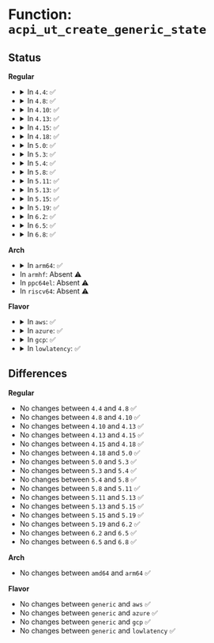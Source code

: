 # Function: <code>acpi_ut_create_generic_state</code>

## Status
<b>Regular</b>
<ul>
<li>
<details>
<summary>In <code>4.4</code>: ✅</summary>

```c
union acpi_generic_state *acpi_ut_create_generic_state();
```

**Collision:** Unique Global

**Inline:** No

**Transformation:** False

**Instances:**

```
In drivers/acpi/acpica/utstate.c (ffffffff814a9e44)
Location: drivers/acpi/acpica/utstate.c:120
Inline: False
Direct callers:
  - drivers/acpi/acpica/dswscope.c:acpi_ds_scope_stack_push
  - drivers/acpi/acpica/dswstate.c:acpi_ds_result_push
  - drivers/acpi/acpica/evmisc.c:acpi_ev_queue_notify_request
  - drivers/acpi/acpica/psscope.c:acpi_ps_init_scope
  - drivers/acpi/acpica/psscope.c:acpi_ps_push_scope
  - drivers/acpi/acpica/utstate.c:acpi_ut_create_thread_state
  - drivers/acpi/acpica/utstate.c:acpi_ut_create_update_state
  - drivers/acpi/acpica/utstate.c:acpi_ut_create_pkg_state
  - drivers/acpi/acpica/utstate.c:acpi_ut_create_control_state
```
**Symbols:**

```
ffffffff814a9e44-ffffffff814a9e88: acpi_ut_create_generic_state (STB_GLOBAL)
```
</details>
</li>
<li>
<details>
<summary>In <code>4.8</code>: ✅</summary>

```c
union acpi_generic_state *acpi_ut_create_generic_state();
```

**Collision:** Unique Global

**Inline:** No

**Transformation:** False

**Instances:**

```
In drivers/acpi/acpica/utstate.c (ffffffff814f90ee)
Location: drivers/acpi/acpica/utstate.c:120
Inline: False
Direct callers:
  - drivers/acpi/acpica/dswscope.c:acpi_ds_scope_stack_push
  - drivers/acpi/acpica/dswstate.c:acpi_ds_result_push
  - drivers/acpi/acpica/evmisc.c:acpi_ev_queue_notify_request
  - drivers/acpi/acpica/psscope.c:acpi_ps_push_scope
  - drivers/acpi/acpica/psscope.c:acpi_ps_init_scope
  - drivers/acpi/acpica/utstate.c:acpi_ut_create_control_state
  - drivers/acpi/acpica/utstate.c:acpi_ut_create_pkg_state
  - drivers/acpi/acpica/utstate.c:acpi_ut_create_update_state
  - drivers/acpi/acpica/utstate.c:acpi_ut_create_thread_state
```
**Symbols:**

```
ffffffff814f90ee-ffffffff814f9132: acpi_ut_create_generic_state (STB_GLOBAL)
```
</details>
</li>
<li>
<details>
<summary>In <code>4.10</code>: ✅</summary>

```c
union acpi_generic_state *acpi_ut_create_generic_state();
```

**Collision:** Unique Global

**Inline:** No

**Transformation:** False

**Instances:**

```
In drivers/acpi/acpica/utstate.c (ffffffff8151bb05)
Location: drivers/acpi/acpica/utstate.c:120
Inline: False
Direct callers:
  - drivers/acpi/acpica/dswscope.c:acpi_ds_scope_stack_push
  - drivers/acpi/acpica/dswstate.c:acpi_ds_result_push
  - drivers/acpi/acpica/evmisc.c:acpi_ev_queue_notify_request
  - drivers/acpi/acpica/psscope.c:acpi_ps_push_scope
  - drivers/acpi/acpica/psscope.c:acpi_ps_init_scope
  - drivers/acpi/acpica/utstate.c:acpi_ut_create_control_state
  - drivers/acpi/acpica/utstate.c:acpi_ut_create_pkg_state
  - drivers/acpi/acpica/utstate.c:acpi_ut_create_update_state
  - drivers/acpi/acpica/utstate.c:acpi_ut_create_thread_state
```
**Symbols:**

```
ffffffff8151bb05-ffffffff8151bb49: acpi_ut_create_generic_state (STB_GLOBAL)
```
</details>
</li>
<li>
<details>
<summary>In <code>4.13</code>: ✅</summary>

```c
union acpi_generic_state *acpi_ut_create_generic_state();
```

**Collision:** Unique Global

**Inline:** No

**Transformation:** False

**Instances:**

```
In drivers/acpi/acpica/utstate.c (ffffffff8152c319)
Location: drivers/acpi/acpica/utstate.c:120
Inline: False
Direct callers:
  - drivers/acpi/acpica/dswscope.c:acpi_ds_scope_stack_push
  - drivers/acpi/acpica/dswstate.c:acpi_ds_result_push
  - drivers/acpi/acpica/evmisc.c:acpi_ev_queue_notify_request
  - drivers/acpi/acpica/psscope.c:acpi_ps_push_scope
  - drivers/acpi/acpica/psscope.c:acpi_ps_init_scope
  - drivers/acpi/acpica/utstate.c:acpi_ut_create_control_state
  - drivers/acpi/acpica/utstate.c:acpi_ut_create_pkg_state
  - drivers/acpi/acpica/utstate.c:acpi_ut_create_update_state
  - drivers/acpi/acpica/utstate.c:acpi_ut_create_thread_state
```
**Symbols:**

```
ffffffff8152c319-ffffffff8152c35d: acpi_ut_create_generic_state (STB_GLOBAL)
```
</details>
</li>
<li>
<details>
<summary>In <code>4.15</code>: ✅</summary>

```c
union acpi_generic_state *acpi_ut_create_generic_state();
```

**Collision:** Unique Global

**Inline:** No

**Transformation:** False

**Instances:**

```
In drivers/acpi/acpica/utstate.c (ffffffff81586af4)
Location: drivers/acpi/acpica/utstate.c:120
Inline: False
Direct callers:
  - drivers/acpi/acpica/dswscope.c:acpi_ds_scope_stack_push
  - drivers/acpi/acpica/dswstate.c:acpi_ds_result_push
  - drivers/acpi/acpica/evmisc.c:acpi_ev_queue_notify_request
  - drivers/acpi/acpica/psscope.c:acpi_ps_push_scope
  - drivers/acpi/acpica/psscope.c:acpi_ps_init_scope
  - drivers/acpi/acpica/utstate.c:acpi_ut_create_control_state
  - drivers/acpi/acpica/utstate.c:acpi_ut_create_pkg_state
  - drivers/acpi/acpica/utstate.c:acpi_ut_create_update_state
  - drivers/acpi/acpica/utstate.c:acpi_ut_create_thread_state
```
**Symbols:**

```
ffffffff81586af4-ffffffff81586b3d: acpi_ut_create_generic_state (STB_GLOBAL)
```
</details>
</li>
<li>
<details>
<summary>In <code>4.18</code>: ✅</summary>

```c
union acpi_generic_state *acpi_ut_create_generic_state();
```

**Collision:** Unique Global

**Inline:** No

**Transformation:** False

**Instances:**

```
In drivers/acpi/acpica/utstate.c (ffffffff815bdc9d)
Location: drivers/acpi/acpica/utstate.c:84
Inline: False
Direct callers:
  - drivers/acpi/acpica/dswscope.c:acpi_ds_scope_stack_push
  - drivers/acpi/acpica/dswstate.c:acpi_ds_result_push
  - drivers/acpi/acpica/evmisc.c:acpi_ev_queue_notify_request
  - drivers/acpi/acpica/psscope.c:acpi_ps_push_scope
  - drivers/acpi/acpica/psscope.c:acpi_ps_init_scope
  - drivers/acpi/acpica/utstate.c:acpi_ut_create_control_state
  - drivers/acpi/acpica/utstate.c:acpi_ut_create_pkg_state
  - drivers/acpi/acpica/utstate.c:acpi_ut_create_update_state
  - drivers/acpi/acpica/utstate.c:acpi_ut_create_thread_state
```
**Symbols:**

```
ffffffff815bdc9d-ffffffff815bdce6: acpi_ut_create_generic_state (STB_GLOBAL)
```
</details>
</li>
<li>
<details>
<summary>In <code>5.0</code>: ✅</summary>

```c
union acpi_generic_state *acpi_ut_create_generic_state();
```

**Collision:** Unique Global

**Inline:** No

**Transformation:** False

**Instances:**

```
In drivers/acpi/acpica/utstate.c (ffffffff815d70e8)
Location: drivers/acpi/acpica/utstate.c:84
Inline: False
Direct callers:
  - drivers/acpi/acpica/dswscope.c:acpi_ds_scope_stack_push
  - drivers/acpi/acpica/dswstate.c:acpi_ds_result_push
  - drivers/acpi/acpica/evmisc.c:acpi_ev_queue_notify_request
  - drivers/acpi/acpica/psscope.c:acpi_ps_push_scope
  - drivers/acpi/acpica/psscope.c:acpi_ps_init_scope
  - drivers/acpi/acpica/utstate.c:acpi_ut_create_control_state
  - drivers/acpi/acpica/utstate.c:acpi_ut_create_pkg_state
  - drivers/acpi/acpica/utstate.c:acpi_ut_create_update_state
  - drivers/acpi/acpica/utstate.c:acpi_ut_create_thread_state
```
**Symbols:**

```
ffffffff815d70e8-ffffffff815d7131: acpi_ut_create_generic_state (STB_GLOBAL)
```
</details>
</li>
<li>
<details>
<summary>In <code>5.3</code>: ✅</summary>

```c
union acpi_generic_state *acpi_ut_create_generic_state();
```

**Collision:** Unique Global

**Inline:** No

**Transformation:** False

**Instances:**

```
In drivers/acpi/acpica/utstate.c (ffffffff81608acc)
Location: drivers/acpi/acpica/utstate.c:84
Inline: False
Direct callers:
  - drivers/acpi/acpica/dswscope.c:acpi_ds_scope_stack_push
  - drivers/acpi/acpica/dswstate.c:acpi_ds_result_push
  - drivers/acpi/acpica/evmisc.c:acpi_ev_queue_notify_request
  - drivers/acpi/acpica/psscope.c:acpi_ps_push_scope
  - drivers/acpi/acpica/psscope.c:acpi_ps_init_scope
  - drivers/acpi/acpica/utstate.c:acpi_ut_create_control_state
  - drivers/acpi/acpica/utstate.c:acpi_ut_create_pkg_state
  - drivers/acpi/acpica/utstate.c:acpi_ut_create_update_state
  - drivers/acpi/acpica/utstate.c:acpi_ut_create_thread_state
```
**Symbols:**

```
ffffffff81608acc-ffffffff81608b15: acpi_ut_create_generic_state (STB_GLOBAL)
```
</details>
</li>
<li>
<details>
<summary>In <code>5.4</code>: ✅</summary>

```c
union acpi_generic_state *acpi_ut_create_generic_state();
```

**Collision:** Unique Global

**Inline:** No

**Transformation:** False

**Instances:**

```
In drivers/acpi/acpica/utstate.c (ffffffff81629f71)
Location: drivers/acpi/acpica/utstate.c:84
Inline: False
Direct callers:
  - drivers/acpi/acpica/dswscope.c:acpi_ds_scope_stack_push
  - drivers/acpi/acpica/dswstate.c:acpi_ds_result_push
  - drivers/acpi/acpica/evmisc.c:acpi_ev_queue_notify_request
  - drivers/acpi/acpica/psscope.c:acpi_ps_push_scope
  - drivers/acpi/acpica/psscope.c:acpi_ps_init_scope
  - drivers/acpi/acpica/utstate.c:acpi_ut_create_control_state
  - drivers/acpi/acpica/utstate.c:acpi_ut_create_pkg_state
  - drivers/acpi/acpica/utstate.c:acpi_ut_create_update_state
  - drivers/acpi/acpica/utstate.c:acpi_ut_create_thread_state
```
**Symbols:**

```
ffffffff81629f71-ffffffff81629fba: acpi_ut_create_generic_state (STB_GLOBAL)
```
</details>
</li>
<li>
<details>
<summary>In <code>5.8</code>: ✅</summary>

```c
union acpi_generic_state *acpi_ut_create_generic_state();
```

**Collision:** Unique Global

**Inline:** No

**Transformation:** False

**Instances:**

```
In drivers/acpi/acpica/utstate.c (ffffffff816d6750)
Location: drivers/acpi/acpica/utstate.c:84
Inline: False
Direct callers:
  - drivers/acpi/acpica/dswscope.c:acpi_ds_scope_stack_push
  - drivers/acpi/acpica/dswstate.c:acpi_ds_result_push
  - drivers/acpi/acpica/evmisc.c:acpi_ev_queue_notify_request
  - drivers/acpi/acpica/psscope.c:acpi_ps_push_scope
  - drivers/acpi/acpica/psscope.c:acpi_ps_init_scope
  - drivers/acpi/acpica/utstate.c:acpi_ut_create_control_state
  - drivers/acpi/acpica/utstate.c:acpi_ut_create_pkg_state
  - drivers/acpi/acpica/utstate.c:acpi_ut_create_update_state
  - drivers/acpi/acpica/utstate.c:acpi_ut_create_thread_state
```
**Symbols:**

```
ffffffff816d6750-ffffffff816d6799: acpi_ut_create_generic_state (STB_GLOBAL)
```
</details>
</li>
<li>
<details>
<summary>In <code>5.11</code>: ✅</summary>

```c
union acpi_generic_state *acpi_ut_create_generic_state();
```

**Collision:** Unique Global

**Inline:** No

**Transformation:** False

**Instances:**

```
In drivers/acpi/acpica/utstate.c (ffffffff816f46fb)
Location: drivers/acpi/acpica/utstate.c:84
Inline: False
Direct callers:
  - drivers/acpi/acpica/dswscope.c:acpi_ds_scope_stack_push
  - drivers/acpi/acpica/dswstate.c:acpi_ds_result_push
  - drivers/acpi/acpica/evmisc.c:acpi_ev_queue_notify_request
  - drivers/acpi/acpica/psscope.c:acpi_ps_push_scope
  - drivers/acpi/acpica/psscope.c:acpi_ps_init_scope
  - drivers/acpi/acpica/utstate.c:acpi_ut_create_control_state
  - drivers/acpi/acpica/utstate.c:acpi_ut_create_pkg_state
  - drivers/acpi/acpica/utstate.c:acpi_ut_create_update_state
  - drivers/acpi/acpica/utstate.c:acpi_ut_create_thread_state
```
**Symbols:**

```
ffffffff816f46fb-ffffffff816f4744: acpi_ut_create_generic_state (STB_GLOBAL)
```
</details>
</li>
<li>
<details>
<summary>In <code>5.13</code>: ✅</summary>

```c
union acpi_generic_state *acpi_ut_create_generic_state();
```

**Collision:** Unique Global

**Inline:** No

**Transformation:** False

**Instances:**

```
In drivers/acpi/acpica/utstate.c (ffffffff816d6599)
Location: drivers/acpi/acpica/utstate.c:84
Inline: False
Direct callers:
  - drivers/acpi/acpica/dswscope.c:acpi_ds_scope_stack_push
  - drivers/acpi/acpica/dswstate.c:acpi_ds_result_push
  - drivers/acpi/acpica/evmisc.c:acpi_ev_queue_notify_request
  - drivers/acpi/acpica/psscope.c:acpi_ps_push_scope
  - drivers/acpi/acpica/psscope.c:acpi_ps_init_scope
  - drivers/acpi/acpica/utstate.c:acpi_ut_create_control_state
  - drivers/acpi/acpica/utstate.c:acpi_ut_create_pkg_state
  - drivers/acpi/acpica/utstate.c:acpi_ut_create_update_state
  - drivers/acpi/acpica/utstate.c:acpi_ut_create_thread_state
```
**Symbols:**

```
ffffffff816d6599-ffffffff816d65e2: acpi_ut_create_generic_state (STB_GLOBAL)
```
</details>
</li>
<li>
<details>
<summary>In <code>5.15</code>: ✅</summary>

```c
union acpi_generic_state *acpi_ut_create_generic_state();
```

**Collision:** Unique Global

**Inline:** No

**Transformation:** False

**Instances:**

```
In drivers/acpi/acpica/utstate.c (ffffffff8174e105)
Location: drivers/acpi/acpica/utstate.c:84
Inline: False
Direct callers:
  - drivers/acpi/acpica/dswscope.c:acpi_ds_scope_stack_push
  - drivers/acpi/acpica/dswstate.c:acpi_ds_result_push
  - drivers/acpi/acpica/evmisc.c:acpi_ev_queue_notify_request
  - drivers/acpi/acpica/psscope.c:acpi_ps_push_scope
  - drivers/acpi/acpica/psscope.c:acpi_ps_init_scope
  - drivers/acpi/acpica/utstate.c:acpi_ut_create_control_state
  - drivers/acpi/acpica/utstate.c:acpi_ut_create_pkg_state
  - drivers/acpi/acpica/utstate.c:acpi_ut_create_update_state
  - drivers/acpi/acpica/utstate.c:acpi_ut_create_thread_state
```
**Symbols:**

```
ffffffff8174e105-ffffffff8174e14e: acpi_ut_create_generic_state (STB_GLOBAL)
```
</details>
</li>
<li>
<details>
<summary>In <code>5.19</code>: ✅</summary>

```c
union acpi_generic_state *acpi_ut_create_generic_state();
```

**Collision:** Unique Global

**Inline:** No

**Transformation:** False

**Instances:**

```
In drivers/acpi/acpica/utstate.c (ffffffff81880979)
Location: drivers/acpi/acpica/utstate.c:84
Inline: False
Direct callers:
  - drivers/acpi/acpica/dswscope.c:acpi_ds_scope_stack_push
  - drivers/acpi/acpica/dswstate.c:acpi_ds_result_push
  - drivers/acpi/acpica/evmisc.c:acpi_ev_queue_notify_request
  - drivers/acpi/acpica/psscope.c:acpi_ps_push_scope
  - drivers/acpi/acpica/psscope.c:acpi_ps_init_scope
  - drivers/acpi/acpica/utstate.c:acpi_ut_create_control_state
  - drivers/acpi/acpica/utstate.c:acpi_ut_create_pkg_state
  - drivers/acpi/acpica/utstate.c:acpi_ut_create_update_state
  - drivers/acpi/acpica/utstate.c:acpi_ut_create_thread_state
```
**Symbols:**

```
ffffffff81880979-ffffffff818809c9: acpi_ut_create_generic_state (STB_GLOBAL)
```
</details>
</li>
<li>
<details>
<summary>In <code>6.2</code>: ✅</summary>

```c
union acpi_generic_state *acpi_ut_create_generic_state();
```

**Collision:** Unique Global

**Inline:** No

**Transformation:** False

**Instances:**

```
In drivers/acpi/acpica/utstate.c (ffffffff819c4e70)
Location: drivers/acpi/acpica/utstate.c:84
Inline: False
Direct callers:
  - drivers/acpi/acpica/dswscope.c:acpi_ds_scope_stack_push
  - drivers/acpi/acpica/dswstate.c:acpi_ds_result_push
  - drivers/acpi/acpica/evmisc.c:acpi_ev_queue_notify_request
  - drivers/acpi/acpica/psscope.c:acpi_ps_push_scope
  - drivers/acpi/acpica/psscope.c:acpi_ps_init_scope
  - drivers/acpi/acpica/utstate.c:acpi_ut_create_control_state
  - drivers/acpi/acpica/utstate.c:acpi_ut_create_pkg_state
  - drivers/acpi/acpica/utstate.c:acpi_ut_create_update_state
  - drivers/acpi/acpica/utstate.c:acpi_ut_create_thread_state
```
**Symbols:**

```
ffffffff819c4e70-ffffffff819c4ec4: acpi_ut_create_generic_state (STB_GLOBAL)
```
</details>
</li>
<li>
<details>
<summary>In <code>6.5</code>: ✅</summary>

```c
union acpi_generic_state *acpi_ut_create_generic_state();
```

**Collision:** Unique Global

**Inline:** No

**Transformation:** False

**Instances:**

```
In drivers/acpi/acpica/utstate.c (ffffffff81a0c270)
Location: drivers/acpi/acpica/utstate.c:84
Inline: False
Direct callers:
  - drivers/acpi/acpica/dswscope.c:acpi_ds_scope_stack_push
  - drivers/acpi/acpica/dswstate.c:acpi_ds_result_push
  - drivers/acpi/acpica/evmisc.c:acpi_ev_queue_notify_request
  - drivers/acpi/acpica/psscope.c:acpi_ps_push_scope
  - drivers/acpi/acpica/psscope.c:acpi_ps_init_scope
  - drivers/acpi/acpica/utstate.c:acpi_ut_create_control_state
  - drivers/acpi/acpica/utstate.c:acpi_ut_create_pkg_state
  - drivers/acpi/acpica/utstate.c:acpi_ut_create_update_state
  - drivers/acpi/acpica/utstate.c:acpi_ut_create_thread_state
```
**Symbols:**

```
ffffffff81a0c270-ffffffff81a0c2c4: acpi_ut_create_generic_state (STB_GLOBAL)
```
</details>
</li>
<li>
<details>
<summary>In <code>6.8</code>: ✅</summary>

```c
union acpi_generic_state *acpi_ut_create_generic_state();
```

**Collision:** Unique Global

**Inline:** No

**Transformation:** False

**Instances:**

```
In drivers/acpi/acpica/utstate.c (ffffffff81a57240)
Location: drivers/acpi/acpica/utstate.c:84
Inline: False
Direct callers:
  - drivers/acpi/acpica/dswscope.c:acpi_ds_scope_stack_push
  - drivers/acpi/acpica/dswstate.c:acpi_ds_result_push
  - drivers/acpi/acpica/evmisc.c:acpi_ev_queue_notify_request
  - drivers/acpi/acpica/psscope.c:acpi_ps_push_scope
  - drivers/acpi/acpica/psscope.c:acpi_ps_init_scope
  - drivers/acpi/acpica/utstate.c:acpi_ut_create_control_state
  - drivers/acpi/acpica/utstate.c:acpi_ut_create_pkg_state
  - drivers/acpi/acpica/utstate.c:acpi_ut_create_update_state
  - drivers/acpi/acpica/utstate.c:acpi_ut_create_thread_state
```
**Symbols:**

```
ffffffff81a57240-ffffffff81a57294: acpi_ut_create_generic_state (STB_GLOBAL)
```
</details>
</li>
</ul>
<b>Arch</b>
<ul>
<li>
<details>
<summary>In <code>arm64</code>: ✅</summary>

```c
union acpi_generic_state *acpi_ut_create_generic_state();
```

**Collision:** Unique Global

**Inline:** No

**Transformation:** False

**Instances:**

```
In drivers/acpi/acpica/utstate.c (ffff80001079e584)
Location: drivers/acpi/acpica/utstate.c:84
Inline: False
Direct callers:
  - drivers/acpi/acpica/dswscope.c:acpi_ds_scope_stack_push
  - drivers/acpi/acpica/dswstate.c:acpi_ds_result_push
  - drivers/acpi/acpica/evmisc.c:acpi_ev_queue_notify_request
  - drivers/acpi/acpica/psscope.c:acpi_ps_push_scope
  - drivers/acpi/acpica/psscope.c:acpi_ps_init_scope
  - drivers/acpi/acpica/utstate.c:acpi_ut_create_control_state
  - drivers/acpi/acpica/utstate.c:acpi_ut_create_pkg_state
  - drivers/acpi/acpica/utstate.c:acpi_ut_create_update_state
  - drivers/acpi/acpica/utstate.c:acpi_ut_create_thread_state
```
**Symbols:**

```
ffff80001079e584-ffff80001079e5d0: acpi_ut_create_generic_state (STB_GLOBAL)
```
</details>
</li>
<li>
In <code>armhf</code>: Absent ⚠️
</li>
<li>
In <code>ppc64el</code>: Absent ⚠️
</li>
<li>
In <code>riscv64</code>: Absent ⚠️
</li>
</ul>
<b>Flavor</b>
<ul>
<li>
<details>
<summary>In <code>aws</code>: ✅</summary>

```c
union acpi_generic_state *acpi_ut_create_generic_state();
```

**Collision:** Unique Global

**Inline:** No

**Transformation:** False

**Instances:**

```
In drivers/acpi/acpica/utstate.c (ffffffff816010ca)
Location: drivers/acpi/acpica/utstate.c:84
Inline: False
Direct callers:
  - drivers/acpi/acpica/dswscope.c:acpi_ds_scope_stack_push
  - drivers/acpi/acpica/dswstate.c:acpi_ds_result_push
  - drivers/acpi/acpica/evmisc.c:acpi_ev_queue_notify_request
  - drivers/acpi/acpica/psscope.c:acpi_ps_push_scope
  - drivers/acpi/acpica/psscope.c:acpi_ps_init_scope
  - drivers/acpi/acpica/utstate.c:acpi_ut_create_control_state
  - drivers/acpi/acpica/utstate.c:acpi_ut_create_pkg_state
  - drivers/acpi/acpica/utstate.c:acpi_ut_create_update_state
  - drivers/acpi/acpica/utstate.c:acpi_ut_create_thread_state
```
**Symbols:**

```
ffffffff816010ca-ffffffff8160110e: acpi_ut_create_generic_state (STB_GLOBAL)
```
</details>
</li>
<li>
<details>
<summary>In <code>azure</code>: ✅</summary>

```c
union acpi_generic_state *acpi_ut_create_generic_state();
```

**Collision:** Unique Global

**Inline:** No

**Transformation:** False

**Instances:**

```
In drivers/acpi/acpica/utstate.c (ffffffff815ec58a)
Location: drivers/acpi/acpica/utstate.c:84
Inline: False
Direct callers:
  - drivers/acpi/acpica/dswscope.c:acpi_ds_scope_stack_push
  - drivers/acpi/acpica/dswstate.c:acpi_ds_result_push
  - drivers/acpi/acpica/evmisc.c:acpi_ev_queue_notify_request
  - drivers/acpi/acpica/psscope.c:acpi_ps_push_scope
  - drivers/acpi/acpica/psscope.c:acpi_ps_init_scope
  - drivers/acpi/acpica/utstate.c:acpi_ut_create_control_state
  - drivers/acpi/acpica/utstate.c:acpi_ut_create_pkg_state
  - drivers/acpi/acpica/utstate.c:acpi_ut_create_update_state
  - drivers/acpi/acpica/utstate.c:acpi_ut_create_thread_state
```
**Symbols:**

```
ffffffff815ec58a-ffffffff815ec5c9: acpi_ut_create_generic_state (STB_GLOBAL)
```
</details>
</li>
<li>
<details>
<summary>In <code>gcp</code>: ✅</summary>

```c
union acpi_generic_state *acpi_ut_create_generic_state();
```

**Collision:** Unique Global

**Inline:** No

**Transformation:** False

**Instances:**

```
In drivers/acpi/acpica/utstate.c (ffffffff8161e251)
Location: drivers/acpi/acpica/utstate.c:84
Inline: False
Direct callers:
  - drivers/acpi/acpica/dswscope.c:acpi_ds_scope_stack_push
  - drivers/acpi/acpica/dswstate.c:acpi_ds_result_push
  - drivers/acpi/acpica/evmisc.c:acpi_ev_queue_notify_request
  - drivers/acpi/acpica/psscope.c:acpi_ps_push_scope
  - drivers/acpi/acpica/psscope.c:acpi_ps_init_scope
  - drivers/acpi/acpica/utstate.c:acpi_ut_create_control_state
  - drivers/acpi/acpica/utstate.c:acpi_ut_create_pkg_state
  - drivers/acpi/acpica/utstate.c:acpi_ut_create_update_state
  - drivers/acpi/acpica/utstate.c:acpi_ut_create_thread_state
```
**Symbols:**

```
ffffffff8161e251-ffffffff8161e29a: acpi_ut_create_generic_state (STB_GLOBAL)
```
</details>
</li>
<li>
<details>
<summary>In <code>lowlatency</code>: ✅</summary>

```c
union acpi_generic_state *acpi_ut_create_generic_state();
```

**Collision:** Unique Global

**Inline:** No

**Transformation:** False

**Instances:**

```
In drivers/acpi/acpica/utstate.c (ffffffff81638101)
Location: drivers/acpi/acpica/utstate.c:84
Inline: False
Direct callers:
  - drivers/acpi/acpica/dswscope.c:acpi_ds_scope_stack_push
  - drivers/acpi/acpica/dswstate.c:acpi_ds_result_push
  - drivers/acpi/acpica/evmisc.c:acpi_ev_queue_notify_request
  - drivers/acpi/acpica/psscope.c:acpi_ps_push_scope
  - drivers/acpi/acpica/psscope.c:acpi_ps_init_scope
  - drivers/acpi/acpica/utstate.c:acpi_ut_create_control_state
  - drivers/acpi/acpica/utstate.c:acpi_ut_create_pkg_state
  - drivers/acpi/acpica/utstate.c:acpi_ut_create_update_state
  - drivers/acpi/acpica/utstate.c:acpi_ut_create_thread_state
```
**Symbols:**

```
ffffffff81638101-ffffffff8163814a: acpi_ut_create_generic_state (STB_GLOBAL)
```
</details>
</li>
</ul>

## Differences
<b>Regular</b>
<ul>
<li>
No changes between <code>4.4</code> and <code>4.8</code> ✅
</li>
<li>
No changes between <code>4.8</code> and <code>4.10</code> ✅
</li>
<li>
No changes between <code>4.10</code> and <code>4.13</code> ✅
</li>
<li>
No changes between <code>4.13</code> and <code>4.15</code> ✅
</li>
<li>
No changes between <code>4.15</code> and <code>4.18</code> ✅
</li>
<li>
No changes between <code>4.18</code> and <code>5.0</code> ✅
</li>
<li>
No changes between <code>5.0</code> and <code>5.3</code> ✅
</li>
<li>
No changes between <code>5.3</code> and <code>5.4</code> ✅
</li>
<li>
No changes between <code>5.4</code> and <code>5.8</code> ✅
</li>
<li>
No changes between <code>5.8</code> and <code>5.11</code> ✅
</li>
<li>
No changes between <code>5.11</code> and <code>5.13</code> ✅
</li>
<li>
No changes between <code>5.13</code> and <code>5.15</code> ✅
</li>
<li>
No changes between <code>5.15</code> and <code>5.19</code> ✅
</li>
<li>
No changes between <code>5.19</code> and <code>6.2</code> ✅
</li>
<li>
No changes between <code>6.2</code> and <code>6.5</code> ✅
</li>
<li>
No changes between <code>6.5</code> and <code>6.8</code> ✅
</li>
</ul>
<b>Arch</b>
<ul>
<li>
No changes between <code>amd64</code> and <code>arm64</code> ✅
</li>
</ul>
<b>Flavor</b>
<ul>
<li>
No changes between <code>generic</code> and <code>aws</code> ✅
</li>
<li>
No changes between <code>generic</code> and <code>azure</code> ✅
</li>
<li>
No changes between <code>generic</code> and <code>gcp</code> ✅
</li>
<li>
No changes between <code>generic</code> and <code>lowlatency</code> ✅
</li>
</ul>
